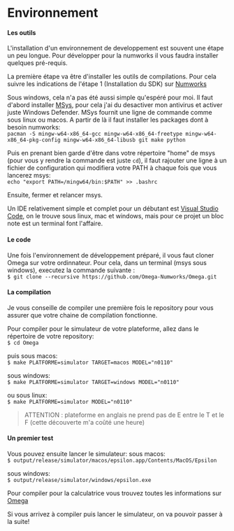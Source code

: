 # Environnement

#### Les outils

L'installation d'un environnement de developpement est souvent une étape un peu longue. Pour développer pour la numworks il vous faudra installer quelques pré-requis.

La première étape va être d'installer les outils de compilations. Pour cela suivre les indications de l'étape 1 (Installation du SDK) sur [Numworks](https://www.numworks.com/resources/engineering/software/build/)

Sous windows, cela n'a pas été aussi simple qu'espéré pour moi. Il faut d'abord installer [MSys](https://www.msys2.org/), pour cela j'ai du desactiver mon antivirus et activer juste Windows Defender. MSys fournit une ligne de commande comme sous linux ou macos. A partir de là il faut installer les packages dont à besoin numworks:\
`pacman -S mingw-w64-x86_64-gcc mingw-w64-x86_64-freetype mingw-w64-x86_64-pkg-config mingw-w64-x86_64-libusb git make python`

Puis en prenant bien garde d'être dans votre répertoire "home" de msys (pour vous y rendre la commande est juste `cd`), il faut rajouter une ligne à un fichier de configuration qui modifiera votre PATH à chaque fois que vous lancerez msys:\
`echo "export PATH=/mingw64/bin:$PATH" >> .bashrc`

Ensuite, fermer et relancer msys.

Un IDE relativement simple et complet pour un débutant est [Visual Studio Code](https://code.visualstudio.com/), on le trouve sous linux, mac et windows, mais pour ce projet un bloc note est un terminal font l'affaire.

#### Le code

Une fois l'environnement de développement préparé, il vous faut cloner Omega sur votre ordinnateur. Pour cela,  dans un terminal (msys sous windows), executez la commande suivante :\
`$ git clone --recursive https://github.com/Omega-Numworks/Omega.git`


#### La compilation

Je vous conseille de compiler une première fois le repository pour vous assurer que votre chaine de compilation fonctionne.

Pour compiler pour le simulateur de votre plateforme, allez dans le répertoire de votre repository:\
`$ cd Omega`

puis sous macos:\
`$ make PLATFORME=simulator TARGET=macos MODEL="n0110"`

sous windows:\
`$ make PLATFORME=simulator TARGET=windows MODEL="n0110"`

ou sous linux:\
`$ make PLATFORME=simulator MODEL="n0110"`

>ATTENTION : plateforme en anglais ne prend pas de E entre le T et le F (cette découverte m'a coûté une heure)


#### Un premier test

Vous pouvez ensuite lancer le simulateur:
sous macos:\
`$ output/release/simulator/macos/epsilon.app/Contents/MacOS/Epsilon`

sous windows:\
`$ output/release/simulator/windows/epsilon.exe`

Pour compiler pour la calculatrice vous trouvez toutes les informations sur [Omega](https://github.com/Omega-Numworks/Omega)

Si vous arrivez à compiler puis lancer le simulateur, on va pouvoir passer à la suite!
